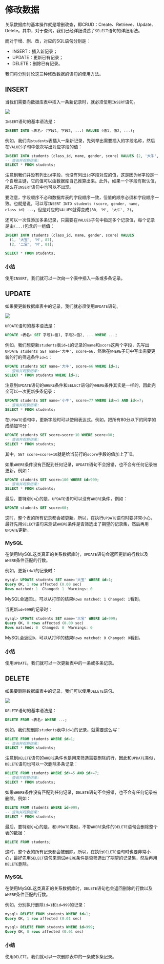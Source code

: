 # 修改数据

关系数据库的基本操作就是增删改查，即CRUD：Create、Retrieve、Update、Delete。其中，对于查询，我们已经详细讲述了`SELECT`语句的详细用法。

而对于增、删、改，对应的SQL语句分别是：

- INSERT：插入新记录；
- UPDATE：更新已有记录；
- DELETE：删除已有记录。

我们将分别讨论这三种修改数据的语句的使用方法。

## INSERT

当我们需要向数据库表中插入一条新记录时，就必须使用`INSERT`语句。

![](https://cdn.nlark.com/yuque/0/2022/jpeg/763022/1656605893225-3d6ace24-4348-4750-9729-635d0fbba212.jpeg#clientId=u027267b5-0a75-4&from=paste&id=u052118ed&originHeight=360&originWidth=480&originalType=url&ratio=1&rotation=0&showTitle=false&status=done&style=none&taskId=u4fcc0fe7-4b22-4b9f-bbee-833624f566e&title=)

`INSERT`语句的基本语法是：
```sql
INSERT INTO <表名> (字段1, 字段2, ...) VALUES (值1, 值2, ...);
```
例如，我们向`students`表插入一条新记录，先列举出需要插入的字段名称，然后在`VALUES`子句中依次写出对应字段的值：
```sql
INSERT INTO students (class_id, name, gender, score) VALUES (2, '大牛', 'M', 80);
-- 查询并观察结果:
SELECT * FROM students;
```
注意到我们并没有列出`id`字段，也没有列出`id`字段对应的值，这是因为id字段是一个自增主键，它的值可以由数据库自己推算出来。此外，如果一个字段有默认值，那么在`INSERT`语句中也可以不出现。

要注意，字段顺序不必和数据库表的字段顺序一致，但值的顺序必须和字段顺序一致。也就是说，可以写`INSERT INTO students (score, gender, name, class_id) ...`，但是对应的`VALUES`就得变成`(80, 'M', '大牛', 2)`。

还可以一次性添加多条记录，只需要在`VALUES`子句中指定多个记录值，每个记录是由`(...)`包含的一组值：
```sql
INSERT INTO students (class_id, name, gender, score) VALUES
  (1, '大宝', 'M', 87),
  (2, '二宝', 'M', 81);

SELECT * FROM students;
```

### 小结

使用`INSERT`，我们就可以一次向一个表中插入一条或多条记录。

## UPDATE

如果要更新数据库表中的记录，我们就必须使用`UPDATE`语句。

![](https://cdn.nlark.com/yuque/0/2022/png/763022/1656605902888-0718473b-b287-4567-9336-09a7f0644785.png#clientId=u027267b5-0a75-4&from=paste&id=u6f65e732&originHeight=240&originWidth=388&originalType=url&ratio=1&rotation=0&showTitle=false&status=done&style=none&taskId=u0ebb99d0-3163-46d2-bd7a-2d7793d54ce&title=)

`UPDATE`语句的基本语法是：
```sql
UPDATE <表名> SET 字段1=值1, 字段2=值2, ... WHERE ...;
```
例如，我们想更新`students`表`id=1`的记录的`name`和`score`这两个字段，先写出`UPDATE students SET name='大牛', score=66`，然后在`WHERE`子句中写出需要更新的行的筛选条件`id=1`：
```sql
UPDATE students SET name='大牛', score=66 WHERE id=1;
-- 查询并观察结果:
SELECT * FROM students WHERE id=1;
```
注意到`UPDATE`语句的`WHERE`条件和`SELECT`语句的`WHERE`条件其实是一样的，因此完全可以一次更新多条记录：
```sql
UPDATE students SET name='小牛', score=77 WHERE id>=5 AND id<=7;
-- 查询并观察结果:
SELECT * FROM students;
```
在`UPDATE`语句中，更新字段时可以使用表达式。例如，把所有80分以下的同学的成绩加10分：
```sql
UPDATE students SET score=score+10 WHERE score<80;
-- 查询并观察结果:
SELECT * FROM students;
```
其中，`SET score=score+10`就是给当前行的`score`字段的值加上了10。

如果`WHERE`条件没有匹配到任何记录，`UPDATE`语句不会报错，也不会有任何记录被更新。例如：
```sql
UPDATE students SET score=100 WHERE id=999;
-- 查询并观察结果:
SELECT * FROM students;
```
最后，要特别小心的是，`UPDATE`语句可以没有`WHERE`条件，例如：
```sql
UPDATE students SET score=60;
```
这时，整个表的所有记录都会被更新。所以，在执行`UPDATE`语句时要非常小心，最好先用`SELECT`语句来测试`WHERE`条件是否筛选出了期望的记录集，然后再用`UPDATE`更新。

### MySQL

在使用MySQL这类真正的关系数据库时，`UPDATE`语句会返回更新的行数以及`WHERE`条件匹配的行数。

例如，更新`id=1`的记录时：
```sql
mysql> UPDATE students SET name='大宝' WHERE id=1;
Query OK, 1 row affected (0.00 sec)
Rows matched: 1  Changed: 1  Warnings: 0
```
MySQL会返回`1`，可以从打印的结果`Rows matched: 1 Changed: 1`看到。

当更新`id=999`的记录时：
```sql
mysql> UPDATE students SET name='大宝' WHERE id=999;
Query OK, 0 rows affected (0.00 sec)
Rows matched: 0  Changed: 0  Warnings: 0
```
MySQL会返回`0`，可以从打印的结果`Rows matched: 0 Changed: 0`看到。

### 小结

使用`UPDATE`，我们就可以一次更新表中的一条或多条记录。

## DELETE

如果要删除数据库表中的记录，我们可以使用`DELETE`语句。

![](https://cdn.nlark.com/yuque/0/2022/jpeg/763022/1656605911921-2f36c472-8be7-4b7f-b7a1-c4a8f7b2dccf.jpeg#clientId=u027267b5-0a75-4&from=paste&id=uf6372ae7&originHeight=420&originWidth=540&originalType=url&ratio=1&rotation=0&showTitle=false&status=done&style=none&taskId=u0cb3bdcb-c02b-4488-aa1f-ac5cb581bf6&title=)

`DELETE`语句的基本语法是：
```sql
DELETE FROM <表名> WHERE ...;
```
例如，我们想删除`students`表中`id=1`的记录，就需要这么写：
```sql
DELETE FROM students WHERE id=1;
-- 查询并观察结果:
SELECT * FROM students;
```
注意到`DELETE`语句的`WHERE`条件也是用来筛选需要删除的行，因此和`UPDATE`类似，`DELETE`语句也可以一次删除多条记录：
```sql
DELETE FROM students WHERE id>=5 AND id<=7;
-- 查询并观察结果:
SELECT * FROM students;
```
如果`WHERE`条件没有匹配到任何记录，`DELETE`语句不会报错，也不会有任何记录被删除。例如：
```sql
DELETE FROM students WHERE id=999;
-- 查询并观察结果:
SELECT * FROM students;
```
最后，要特别小心的是，和`UPDATE`类似，不带`WHERE`条件的`DELETE`语句会删除整个表的数据：
```sql
DELETE FROM students;
```
这时，整个表的所有记录都会被删除。所以，在执行`DELETE`语句时也要非常小心，最好先用`SELECT`语句来测试`WHERE`条件是否筛选出了期望的记录集，然后再用`DELETE`删除。

### MySQL

在使用MySQL这类真正的关系数据库时，`DELETE`语句也会返回删除的行数以及`WHERE`条件匹配的行数。

例如，分别执行删除`id=1`和`id=999`的记录：
```sql
mysql> DELETE FROM students WHERE id=1;
Query OK, 1 row affected (0.01 sec)

mysql> DELETE FROM students WHERE id=999;
Query OK, 0 rows affected (0.01 sec)
```

### 小结

使用`DELETE`，我们就可以一次删除表中的一条或多条记录。
